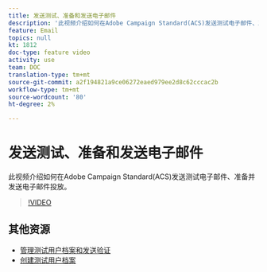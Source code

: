 ```yaml
---
title: 发送测试、准备和发送电子邮件
description: '此视频介绍如何在Adobe Campaign Standard(ACS)发送测试电子邮件、准备并发送电子邮件投放。 '
feature: Email
topics: null
kt: 1812
doc-type: feature video
activity: use
team: DOC
translation-type: tm+mt
source-git-commit: a2f194821a9ce06272eaed979ee2d8c62cccac2b
workflow-type: tm+mt
source-wordcount: '80'
ht-degree: 2%

---
```



# 发送测试、准备和发送电子邮件

此视频介绍如何在Adobe Campaign Standard(ACS)发送测试电子邮件、准备并发送电子邮件投放。

>[!VIDEO](https://video.tv.adobe.com/v/24013/)

## 其他资源

* [管理测试用户档案和发送验证](https://docs.adobe.com/content/help/en/campaign-standard/using/testing-and-sending/preparing-and-testing-messages/managing-test-profiles-and-sending-proofs.html)
* [创建测试用户档案](/help/profiles-and-audiences/creating-a-profile.md)

